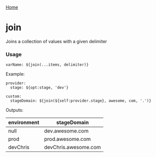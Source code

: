 [Home](https://github.com/icarus-sullivan/serverless-plugin-utils/blob/master/README.md)

# join
Joins a collection of values with a given delimiter

### Usage
```
varName: ${join(...items, delimiter)}
```

Example:
```
provider:
  stage: ${opt:stage, 'dev'}

custom:
  stageDomain: ${join(${self:provider.stage}, awesome, com, '.')}
```

Outputs:

| environment | stageDomain |
|--|--|
| null | dev.awesome.com |
| prod | prod.awesome.com |
| devChris | devChris.awesome.com |
